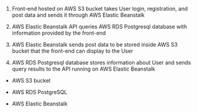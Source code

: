 1) Front-end hosted on AWS S3 bucket takes User
login, registration, and post data and sends it
through AWS Elastic Beanstalk

  
  
2)  AWS Elastic Beanstalk API queries AWS RDS
Postgresql database with information provided
by the front-end

3) AWS Elastic Beanstalk sends post data to be
stored inside AWS S3 bucket that the front-end
can display to the User

 4) AWS RDS Postgresql database stores
information about User and sends query results
to the API running on AWS Elastic Beanstalk

  

- AWS S3 bucket

  

- AWS RDS PostgreSQL

  

- AWS Elastic Beanstalk